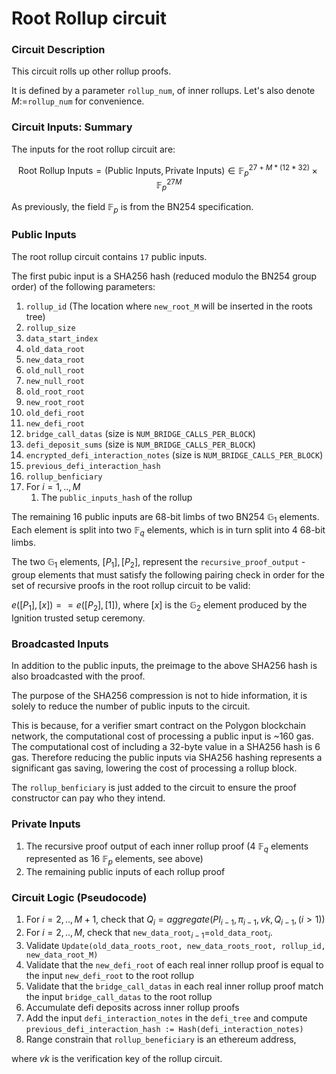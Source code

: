 # Root Rollup circuit

### Circuit Description

This circuit rolls up other rollup proofs.

It is defined by a parameter `rollup_num`, of inner rollups. Let's also denote $M:=$`rollup_num` for convenience.

### Circuit Inputs: Summary

The inputs for the root rollup circuit are:

$$ 
\text{Root Rollup Inputs} = (\text{Public Inputs}, \text{Private Inputs}) \in \mathbb{F}_p^{27 + M * (12 * 32)} \times \mathbb{F}_p^{27M}
$$

As previously, the field $\mathbb{F}_p$ is from the BN254 specification.

### Public Inputs 

The root rollup circuit contains `17` public inputs.

The first pubic input is a SHA256 hash (reduced modulo the BN254 group order) of the following parameters:

1. `rollup_id` (The location where `new_root_M` will be inserted in the roots tree)
1. `rollup_size`
1. `data_start_index`
1. `old_data_root`
1. `new_data_root`
1. `old_null_root`
1. `new_null_root`
1. `old_root_root`
1. `new_root_root`
1. `old_defi_root`
1. `new_defi_root`
1. `bridge_call_datas` (size is `NUM_BRIDGE_CALLS_PER_BLOCK`)
1. `defi_deposit_sums` (size is `NUM_BRIDGE_CALLS_PER_BLOCK`)
1. `encrypted_defi_interaction_notes` (size is `NUM_BRIDGE_CALLS_PER_BLOCK`)
1. `previous_defi_interaction_hash`
1. `rollup_benficiary`
1. For $i=1,..,M$
    1. The `public_inputs_hash` of the rollup

The remaining 16 public inputs are 68-bit limbs of two BN254 $\mathbb{G}_1$ elements. Each element is split into two $\mathbb{F}_q$ elements, which is in turn split into 4 68-bit limbs. 

The two $\mathbb{G}_1$ elements, $[P_1], [P_2]$, represent the `recursive_proof_output` - group elements that must satisfy the following pairing check in order for the set of recursive proofs in the root rollup circuit to be valid:

$e([P_1], [x]) == e([P_2], [1])$, where $[x]$ is the $\mathbb{G}_2$ element produced by the Ignition trusted setup ceremony.

### Broadcasted Inputs

In addition to the public inputs, the preimage to the above SHA256 hash is also broadcasted with the proof.

The purpose of the SHA256 compression is not to hide information, it is solely to reduce the number of public inputs to the circuit.

This is because, for a verifier smart contract on the Polygon blockchain network, the computational cost of processing a public input is ~160 gas. The computational cost of including a 32-byte value in a SHA256 hash is 6 gas. Therefore reducing the public inputs via SHA256 hashing represents a significant gas saving, lowering the cost of processing a rollup block.

The `rollup_benficiary` is just added to the circuit to ensure the proof constructor can pay who they intend.

### Private Inputs

1. The recursive proof output of each inner rollup proof (4 $\mathbb{F}_q$ elements represented as 16 $\mathbb{F}_p$ elements, see above)
2. The remaining public inputs of each rollup proof

### Circuit Logic (Pseudocode)
1. For $i=2,..,M+1$, check that $Q_i = aggregate(PI_{i-1}, \pi_{i-1}, vk, Q_{i-1}, (i > 1))$
2. For $i=2,..,M$, check that `new_data_root`$_{i-1}$=`old_data_root`$_i$.
3. Validate `Update(old_data_roots_root, new_data_roots_root, rollup_id, new_data_root_M)`
4. Validate that the `new_defi_root` of each real inner rollup proof is equal to the input `new_defi_root` to the root rollup
5. Validate that the `bridge_call_datas` in each real inner rollup proof match the input `bridge_call_datas` to the root rollup
6. Accumulate defi deposits across inner rollup proofs
7. Add the input `defi_interaction_notes` in the `defi_tree` and compute `previous_defi_interaction_hash := Hash(defi_interaction_notes)`
8. Range constrain that `rollup_beneficiary` is an ethereum address,

where $vk$ is the verification key of the rollup circuit. 

